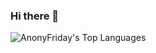 ### Hi there 👋

<!--
**AnonyFriday/AnonyFriday** is a ✨ _special_ ✨ repository because its `README.md` (this file) appears on your GitHub profile.

Here are some ideas to get you started:

- 🔭 I’m currently working on ...
- 🌱 I’m currently learning ...
- 👯 I’m looking to collaborate on ...
- 🤔 I’m looking for help with ...
- 💬 Ask me about ...
- 📫 How to reach me: ...
- 😄 Pronouns: ...
- ⚡ Fun fact: ...
-->

![AnonyFriday's Top Languages](https://github-readme-stats.vercel.app/api/top-langs/?username=AnonyFriday&theme=vue&show_icons=true&hide_border=false&layout=compact)
